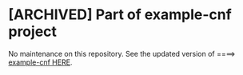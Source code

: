 # [ARCHIVED] Part of example-cnf project
No maintenance on this repository. 
See the updated version of ====> [example-cnf HERE](https://github.com/openshift-kni/example-cnf).
